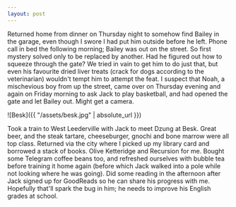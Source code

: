 ```yaml
---
layout: post
---
```


Returned home from dinner on Thursday night to somehow find Bailey in the
garage, even though I swore I had put him outside before he left. Phone call in
bed the following morning; Bailey was out on the street. So first mystery solved
only to be replaced by another. Had he figured out how to squeeze through the
gate? We tried in vain to get him to do just that, but even his favourite dried
liver treats (crack for dogs according to the veterinarian) wouldn't tempt him
to attempt the feat. I suspect that Noah, a mischevious boy from up the street,
came over on Thursday evening and again on Friday morning to ask Jack to play
basketball, and had opened the gate and let Bailey out. Might get a camera.

![Besk]({{ "/assets/besk.jpg" | absolute_url }})

Took a train to West Leederville with Jack to meet Dzung at Besk. Great beer,
and the steak tartare, cheeseburger, gnochi and bone marrow were all top class.
Returned via the city where I picked up my library card and borrowed a stack of
books. Olive Ketteridge and Recursion for me. Bought some Telegram coffee beans
too, and refreshed ourselves with bubble tea before training it home again
(before which Jack walked into a pole while not looking where he was going). Did
some reading in the afternoon after Jack signed up for GoodReads so he can share
his progress with me. Hopefully that'll spark the bug in him; he needs to
improve his English grades at school.
